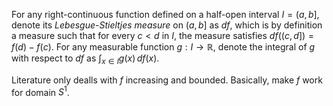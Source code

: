 For any right-continuous function  defined on a half-open interval $I = (a, b]$, denote its _Lebesgue-Stieltjes measure_ on $(a, b]$ as $df$, which is by definition a measure such that for every $c < d$ in $I$, the measure satisfies $df((c, d]) = f(d) - f(c)$. For any measurable function $g : I \to \mathbb{R}$, denote the integral of $g$ with respect to $d f$ as $\int_{x \in I} g(x) \, df(x)$.

Literature only dealls with $f$ increasing and bounded. Basically, make $f$ work for domain $S^1$.